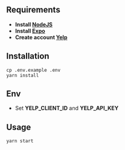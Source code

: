 ## Requirements

- **Install [NodeJS](https://nodejs.org/)**
- **Install [Expo](https://expo.io/)**
- **Create account [Yelp](https://www.yelp.com/)**

## Installation

```
cp .env.example .env
yarn install
```

## Env

 - Set **YELP_CLIENT_ID** and **YELP_API_KEY**

## Usage

```bash
yarn start
```
